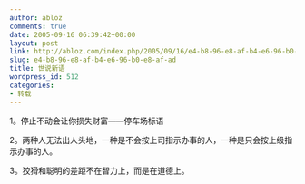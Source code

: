 ```yaml
---
author: abloz
comments: true
date: 2005-09-16 06:39:42+00:00
layout: post
link: http://abloz.com/index.php/2005/09/16/e4-b8-96-e8-af-b4-e6-96-b0-e8-af-ad/
slug: e4-b8-96-e8-af-b4-e6-96-b0-e8-af-ad
title: 世说新语
wordpress_id: 512
categories:
- 转载
---
```


1。停止不动会让你损失财富——停车场标语




2。两种人无法出人头地，一种是不会按上司指示办事的人，一种是只会按上级指示办事的人。




3。狡猾和聪明的差距不在智力上，而是在道德上。
